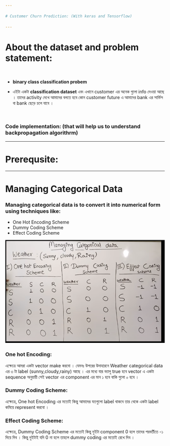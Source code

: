 ```yaml
---

# Customer Churn Prediction: (With keras and Tensorflow)

---
```


# About the dataset and problem statement:

<br>

- **binary class classification probem**

- এইটা একটা **classification dataset** এবং এখানে customer এর অনেক গুলো info দেওয়া আছে । তাদের activity দেখে আমাদের বলতে হবে কোন customer future এ আমাদের bank এর সার্ভিস বা bank ছেড়ে চলে যাবে । 

<br>

### Code implementation: (that will help us to understand backpropagation algorithrm)


---

# Prerequsite:

---


# Managing Categorical Data

### Managing categorical data is to convert it into numerical form using techniques like:
- One Hot Encoding Scheme 
- Dummy Coding Scheme
- Effect Coding Scheme

![Alt text](img/image-50.png)

### One hot Encoding:
 এক্ষেত্রে আমরা একটা vector make করবো । যেমনঃ উপরের উদাহারনে Weather categorical data এর  ৩ টা label (sunny,cloudy,rainy) আছে । এর মধ্যে যার ভ্যালু true হবে vector এ একটা sequence অনুয়ায়ী সেই vector এর component এর মান ১ হবে বাকি গুলো ০ হবে । 

### Dummy Coding Scheme:
এক্ষেত্রে, One hot Encoding এর মতোই কিন্তু  আমাদের যতগুলো label থাকবে তার থেকে একটা  label কমিয়ে  represent করবো । 

### Effect Coding Scheme: 
এক্ষেত্রে, Dummy Coding Scheme এর মতোই কিন্তু দুইটা component 0 হলে তাদের পরবর্তীতে -১ দিয়ে দিব । কিন্তু দুইটাই যদি 0 না হলে তাহলে  dummy coding এর মতোই রেখে দিব । 

<br> <br>

